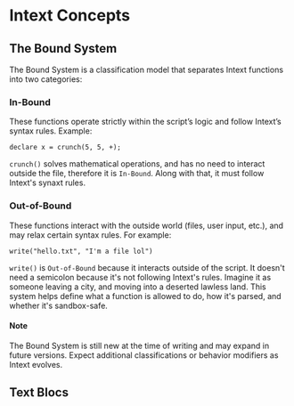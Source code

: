 # Intext Concepts

## The Bound System
The Bound System is a classification model that separates Intext functions into two categories:

### In-Bound

These functions operate strictly within the script’s logic and follow Intext’s syntax rules. Example:

```
declare x = crunch(5, 5, +);
```
`crunch()` solves mathematical operations, and has no need to interact outside the file, therefore it is ``In-Bound``. Along with that, it must follow Intext's synaxt rules.

### Out-of-Bound

These functions interact with the outside world (files, user input, etc.), and may relax certain syntax rules. For example:
```
write("hello.txt", "I'm a file lol")
```
`write()` is ``Out-of-Bound`` because it interacts outside of the script. It doesn't need a semicolon because it's not following Intext's rules. Imagine it as someone leaving a city, and moving into a deserted lawless land. This system helps define what a function is allowed to do, how it's parsed, and whether it's sandbox-safe.

#### Note
The Bound System is still new at the time of writing and may expand in future versions. Expect additional classifications or behavior modifiers as Intext evolves.


## Text Blocs
